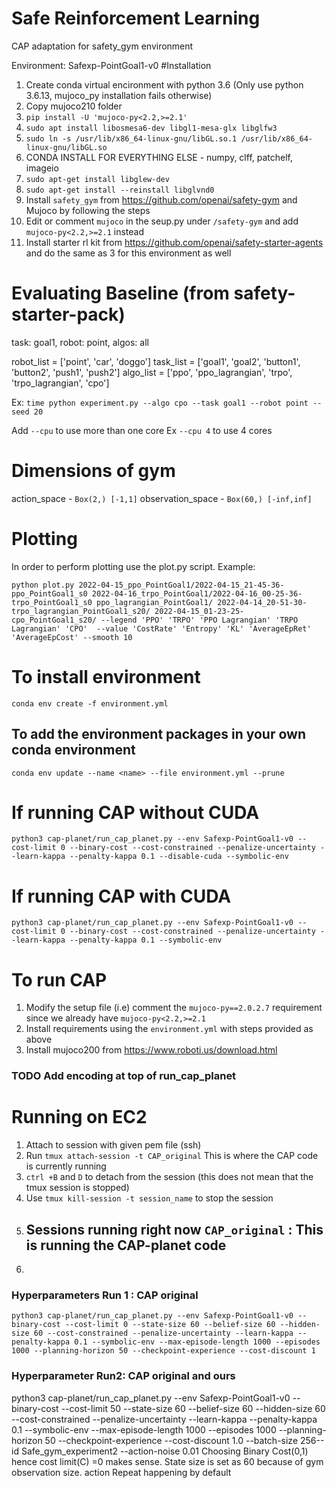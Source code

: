 # Safe Reinforcement Learning
CAP adaptation for safety_gym environment

Environment: Safexp-PointGoal1-v0
#Installation
1) Create conda virtual encironment with python 3.6 (Only use python 3.6.13, mujoco_py installation fails otherwise)
2) Copy mujoco210 folder
3) `pip install -U 'mujoco-py<2.2,>=2.1'`
4) `sudo apt install libosmesa6-dev libgl1-mesa-glx libglfw3`
5) `sudo ln -s /usr/lib/x86_64-linux-gnu/libGL.so.1 /usr/lib/x86_64-linux-gnu/libGL.so`
6) CONDA INSTALL FOR EVERYTHING ELSE - numpy, clff, patchelf, imageio
7) `sudo apt-get install libglew-dev`
8) `sudo apt-get install --reinstall libglvnd0`
9) Install `safety_gym` from https://github.com/openai/safety-gym and Mujoco by following the steps
10) Edit or comment `mujoco` in the seup.py under `/safety-gym` and add `mujoco-py<2.2,>=2.1` instead
11) Install starter rl kit from https://github.com/openai/safety-starter-agents and do the same as 3 for this environment as well



# Evaluating Baseline (from safety-starter-pack)
task: goal1, robot: point, algos: all

robot_list = ['point', 'car', 'doggo']
task_list = ['goal1', 'goal2', 'button1', 'button2', 'push1', 'push2']
algo_list = ['ppo', 'ppo_lagrangian', 'trpo', 'trpo_lagrangian', 'cpo']
    
Ex:
`time python experiment.py --algo cpo --task goal1 --robot point --seed 20`

 Add `--cpu` to use more than one core Ex `--cpu 4` to use 4 cores
 
 # Dimensions of gym
 action_space - `Box(2,) [-1,1]`
 observation_space - `Box(60,) [-inf,inf]`
 

# Plotting
In order to perform plotting use the plot.py script.
Example:
```
python plot.py 2022-04-15_ppo_PointGoal1/2022-04-15_21-45-36-ppo_PointGoal1_s0 2022-04-16_trpo_PointGoal1/2022-04-16_00-25-36-trpo_PointGoal1_s0 ppo_lagrangian_PointGoal1/ 2022-04-14_20-51-30-trpo_lagrangian_PointGoal1_s20/ 2022-04-15_01-23-25-cpo_PointGoal1_s20/ --legend 'PPO' 'TRPO' 'PPO Lagrangian' 'TRPO Lagrangian' 'CPO'  --value 'CostRate' 'Entropy' 'KL' 'AverageEpRet' 'AverageEpCost' --smooth 10 
```

# To install environment

`conda env create -f environment.yml`

## To add the environment packages in your own conda environment 

`conda env update --name <name> --file environment.yml --prune`

# If running CAP without CUDA
```
python3 cap-planet/run_cap_planet.py --env Safexp-PointGoal1-v0 --cost-limit 0 --binary-cost --cost-constrained --penalize-uncertainty --learn-kappa --penalty-kappa 0.1 --disable-cuda --symbolic-env
```
# If running CAP with CUDA
```
python3 cap-planet/run_cap_planet.py --env Safexp-PointGoal1-v0 --cost-limit 0 --binary-cost --cost-constrained --penalize-uncertainty --learn-kappa --penalty-kappa 0.1 --symbolic-env
```

# To run CAP
1) Modify the setup file (i.e) comment the `mujoco-py==2.0.2.7` requirement since we already have `mujoco-py<2.2,>=2.1`
2) Install requirements using the `environment.yml` with steps provided as above
3) Install mujoco200 from https://www.roboti.us/download.html
### TODO Add encoding at top of run_cap_planet

# Running on EC2
1) Attach to session with given pem file (ssh) 
2) Run `tmux attach-session -t CAP_original` This is where the CAP code is currently running
3) `ctrl +B` and `D` to detach from the session (this does not mean that the tmux session is stopped)
4) Use `tmux kill-session -t session_name` to stop the session
5) ## Sessions running right now `CAP_original` : This is running the CAP-planet code
6) 
### Hyperparameters Run 1 : CAP original
`python3 cap-planet/run_cap_planet.py --env Safexp-PointGoal1-v0 --binary-cost --cost-limit 0 --state-size 60 --belief-size 60 --hidden-size 60 --cost-constrained --penalize-uncertainty --learn-kappa --penalty-kappa 0.1 --symbolic-env --max-episode-length 1000 --episodes 1000 --planning-horizon 50 --checkpoint-experience --cost-discount 1`
### Hyperparameter Run2: CAP original and ours
python3 cap-planet/run_cap_planet.py --env Safexp-PointGoal1-v0 --binary-cost --cost-limit 50 --state-size 60 --belief-size 60 --hidden-size 60 --cost-constrained --penalize-uncertainty --learn-kappa --penalty-kappa 0.1 --symbolic-env --max-episode-length 1000 --episodes 1000 --planning-horizon 50 --checkpoint-experience --cost-discount 1.0 --batch-size 256--id Safe_gym_experiment2 --action-noise 0.01
Choosing Binary Cost(0,1) hence cost limit(C) =0 makes sense. State size is set as 60 because of gym observation size. action Repeat happening by default

